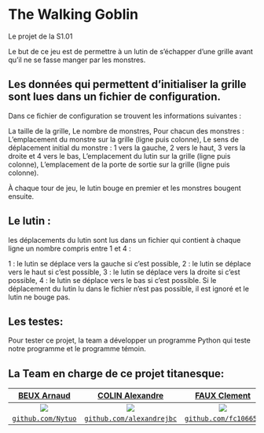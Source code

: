 # The Walking Goblin

Le projet de la S1.01

Le but de ce jeu est de permettre à un lutin de s’échapper d’une grille
avant qu’il ne se fasse manger par les monstres.

## Les données qui permettent d’initialiser la grille sont lues dans un fichier de configuration.

Dans ce fichier de configuration se trouvent les informations suivantes :

La taille de la grille,
Le nombre de monstres,
Pour chacun des monstres :
L’emplacement du monstre sur la grille (ligne puis colonne),
Le sens de déplacement initial du monstre : 1 vers la gauche, 2 vers le haut, 3 vers la droite et 4 vers le bas,
L’emplacement du lutin sur la grille (ligne puis colonne),
L’emplacement de la porte de sortie sur la grille (ligne puis colonne).

À chaque tour de jeu, le lutin bouge en
premier et les monstres bougent ensuite.

## Le lutin :

les déplacements du lutin sont lus dans un fichier qui contient à chaque ligne un nombre compris entre 1 et 4 :

1 : le lutin se déplace vers la gauche si c’est possible,
2 : le lutin se déplace vers le haut si c’est possible,
3 : le lutin se déplace vers la droite si c’est possible,
4 : le lutin se déplace vers le bas si c’est possible.
Si le déplacement du lutin lu dans le fichier n’est pas possible, il est ignoré et le lutin ne bouge pas.

## Les testes:

Pour tester ce projet, la team a développer un programme Python qui teste notre programme et le programme témoin.

## La Team en charge de ce projet titanesque:

|           <a href="http://nytuo.yo.fr" target="_blank">**BEUX Arnaud**</a>            |    <a href="https://github.com/alexandrejbc" target="_blank">**COLIN Alexandre**</a>    |      <a href="https://github.com/fc106656" target="_blank">**FAUX Clement**</a>       |   <a href="https://github.com/MyLifeIsDamba" target="_blank">**VEILLARD Corentin**</a>    |
| :-----------------------------------------------------------------------------------: | :-------------------------------------------------------------------------------------: | :-----------------------------------------------------------------------------------: | :---------------------------------------------------------------------------------------: |
| <img src="https://avatars.githubusercontent.com/u/34894524?s=128v=4" align="center"/> |  <img src="https://avatars.githubusercontent.com/u/63028565?s=128v=4" align="center"/>  | <img src="https://avatars.githubusercontent.com/u/92145923?s=128v=4" align="center"/> |   <img src="https://avatars.githubusercontent.com/u/92926995?s=128v=4" align="center"/>   |
|       <a href="http://github.com/Nytuo" target="_blank">`github.com/Nytuo`</a>        | <a href="https://github.com/alexandrejbc" target="_blank">`github.com/alexandrejbc`</a> |    <a href="https://github.com/fc106656" target="_blank">`github.com/fc106656`</a>    | <a href="https://github.com/MyLifeIsDamba" target="_blank">`github.com/MyLifeIsDamba`</a> |
